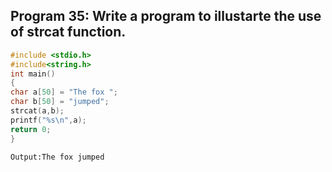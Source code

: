 ## Program 35: Write a program to illustarte the use of strcat function.
```C
#include <stdio.h>
#include<string.h>
int main()
{
char a[50] = "The fox ";
char b[50] = "jumped";
strcat(a,b);
printf("%s\n",a);
return 0;
}
```
```
Output:The fox jumped
```
